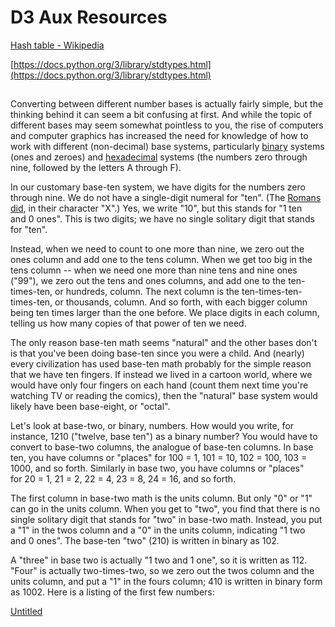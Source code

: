 # D3 Aux Resources

[Hash table - Wikipedia](https://en.wikipedia.org/wiki/Hash_table)

[https://docs.python.org/3/library/stdtypes.html](https://docs.python.org/3/library/stdtypes.html)

## 

Converting between different number bases is actually fairly simple, but the thinking behind it can seem a bit confusing at first. And while the topic of different bases may seem somewhat pointless to you, the rise of computers and computer graphics has increased the need for knowledge of how to work with different (non-decimal) base systems, particularly [binary](https://www.purplemath.com/modules/numbbase.htm#Binary) systems (ones and zeroes) and [hexadecimal](https://www.purplemath.com/modules/numbbase3.htm#Hexidecimal) systems (the numbers zero through nine, followed by the letters A through F).

In our customary base-ten system, we have digits for the numbers zero through nine. We do not have a single-digit numeral for "ten". (The [Romans did](https://www.purplemath.com/modules/romannum.htm), in their character "X".) Yes, we write "10", but this stands for "1 ten and 0 ones". This is two digits; we have no single solitary digit that stands for "ten".

Instead, when we need to count to one more than nine, we zero out the ones column and add one to the tens column. When we get too big in the tens column -- when we need one more than nine tens and nine ones ("99"), we zero out the tens and ones columns, and add one to the ten-times-ten, or hundreds, column. The next column is the ten-times-ten-times-ten, or thousands, column. And so forth, with each bigger column being ten times larger than the one before. We place digits in each column, telling us how many copies of that power of ten we need.

The only reason base-ten math seems "natural" and the other bases don't is that you've been doing base-ten since you were a child. And (nearly) every civilization has used base-ten math probably for the simple reason that we have ten fingers. If instead we lived in a cartoon world, where we would have only four fingers on each hand (count them next time you're watching TV or reading the comics), then the "natural" base system would likely have been base-eight, or "octal".

Let's look at base-two, or binary, numbers. How would you write, for instance, 1210 ("twelve, base ten") as a binary number? You would have to convert to base-two columns, the analogue of base-ten columns. In base ten, you have columns or "places" for 100 = 1, 101 = 10, 102 = 100, 103 = 1000, and so forth. Similarly in base two, you have columns or "places" for 20 = 1, 21 = 2, 22 = 4, 23 = 8, 24 = 16, and so forth.

The first column in base-two math is the units column. But only "0" or "1" can go in the units column. When you get to "two", you find that there is no single solitary digit that stands for "two" in base-two math. Instead, you put a "1" in the twos column and a "0" in the units column, indicating "1 two and 0 ones". The base-ten "two" (210) is written in binary as 102.

A "three" in base two is actually "1 two and 1 one", so it is written as 112. "Four" is actually two-times-two, so we zero out the twos column and the units column, and put a "1" in the fours column; 410 is written in binary form as 1002. Here is a listing of the first few numbers:

[Untitled](D3%20Aux%20Resources%2082d1b5c6ff8f4e139902e7c678f555fe/Untitled%20Database%20be642fe063664c24ab3af383319ccc87.csv)